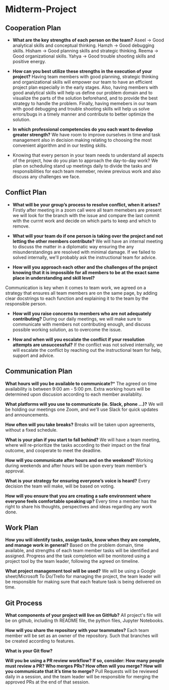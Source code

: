 # Midterm-Project


## Cooperation Plan

- **What are the key strengths of each person on the team?**
Aseel -> Good analytical skills and conceptual thinking.
Hamzh -> Good debugging skills.
Hisham -> Good planning skills and strategic thinking.
Reema -> Good organizational skills.
Yahya -> Good trouble shooting skills and positive energy.

- **How can you best utilize these strengths in the execution of your project?**
Having team members with good planning, strategic thinking and organizational skills will empower our team to have an efficient project plan especially in the early stages.
Also, having members with good analytical skills will help us define our problem domain and to visualize the parts of the solution beforehand, and to provide the best strategy to handle the problem.
Finally, having memebers in our team with good debugging and trouble shooting skills will help us solve errors/bugs in a timely manner and contribute to better optimize the solution.

 
- **In which professional competencies do you each want to develop greater strength?**
We have room to improve ourselves in time and task management also in decision making relating to choosing the most convenient algorithm and in our testing skills. 

- Knowing that every person in your team needs to understand all aspects of the project, how do you plan to approach the day-to-day work?
We plan on scheduling stand up meetings daily to divide the tasks and responsibilities for each team memeber, review previous work and also discuss any challenges we face.



## Conflict Plan

- **What will be your group’s process to resolve conflict, when it arises?**
Firstly after meeting in a zoom call were all team memebers are present we will look for the branch with the issue and compare the last commit with the currnt work and decide on which parts to keep and which to remove.

- **What will your team do if one person is taking over the project and not letting the other members contribute?**
We will have an internal meeting to discuss the matter in a diplomatic way ensuring the any misunderstandings are resolved with minimal damage. If we failed to solved internally, we'll probably ask the instructional team for advice. 

- **How will you approach each other and the challenges of the project knowing that it is impossible for all members to be at the exact same place in understanding and skill level?**

Communication is key when it comes to team work, we agreed on a strategy that ensures all team members are on the same page, by adding clear docstrings to each function and explaining it to the team by the responsible person.

- **How will you raise concerns to members who are not adequately contributing?**
During our daily meetings, we will make sure to communicate with members not contributing enough, and discuss possible working solution, as to overcome the issue.

- **How and when will you escalate the conflict if your resolution attempts are unsuccessful?**
If the conflict was not solved internally, we will escalate the conflict by reaching out the instructional team for help, support and advice.

## Communication Plan

**What hours will you be available to communicate?***
The agreed on time availability is between 9:00 am - 5:00 pm. Extra working hours will be determined upon discusion according to each member availablity.

**What platforms will you use to communicate (ie. Slack, phone …)?**
We will be holding our meetings one Zoom, and we'll use Slack for quick updates and announcements.

**How often will you take breaks?**
Breaks will be taken upon agreements, without a fixed schedule.

**What is your plan if you start to fall behind?**
We will have a team meeting, where will re-prioritize the tasks according to their impact on the final outcome, and cooperate to meet the deadline.

**How will you communicate after hours and on the weekend?**
Working during weekends and after hours will be upon every team member’s approval.

**What is your strategy for ensuring everyone’s voice is heard?**
Every decision the team will make, will be based on voting.

**How will you ensure that you are creating a safe environment where everyone feels comfortable speaking up?**
Every time a member has the right to share his thoughts, perspectives and ideas regarding any work done.

## Work Plan
**How you will identify tasks, assign tasks, know when they are complete, and manage work in general?**
Based on the problem domain, time available, and strengths of each team member tasks will be identified and assigned. Progress and the task completion will be monitored using a project tool by the team leader, following the agreed on timeline.

**What project management tool will be used?**
We will be using a Google sheet/Microsoft To Do/Trello for managing the project, the team leader will be responsible for making sure that each feature task is being delivered on time.

## Git Process
**What components of your project will live on GitHub?**
All project's file will be on github, including th README file, the python files, Jupyter Notebooks.

**How will you share the repository with your teammates?** 
Each team member will be set as an owner of the repository. Such that branches will be created according to features.

**What is your Git flow?**

**Will you be using a PR review workflow? If so, consider:
How many people must review a PR? Who merges PRs? How often will you merge? How will you communicate that it’s time to merge?**
Pull Requests will be reviewed daily in a session, and the team leader will be responsible for merging the approved PRs at the end of that session. 



